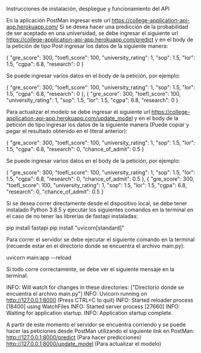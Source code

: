 Instrucciones de instalación, despliegue y funcionamiento del API

En la aplicación PostMan ingresar este url https://college-application-api-app.herokuapp.com/ 
Si se desea hacer una predicción de la probabilidad de ser aceptado en una universidad, se debe ingresar el siguiente url https://college-application-api-app.herokuapp.com/predict y en el body de la petición de tipo Post ingresar los datos de la siguiente manera:

{
    "gre_score": 300,
    "toefl_score": 100,
    "university_rating": 1,
    "sop": 1.5,
    "lor": 1.5,
    "cgpa": 6.8,
    "research": 0
}

Se puede ingresar varios datos en el body de la petición, por ejemplo:

{
    "gre_score": 300,
    "toefl_score": 100,
    "university_rating": 1,
    "sop": 1.5,
    "lor": 1.5,
    "cgpa": 6.8,
    "research": 0
},
{
    "gre_score": 300,
    "toefl_score": 100,
    "university_rating": 1,
    "sop": 1.5,
    "lor": 1.5,
    "cgpa": 6.8,
    "research": 0
}

Para actualizar el modelo se debe ingresar el siguiente url https://college-application-api-app.herokuapp.com/update_model y en el body de la petición de tipo ingresar los datos de la siguiente manera (Puede copiar y pegar el resultado obtenido en el literal anterior):

{
    "gre_score": 300,
    "toefl_score": 100,
    "university_rating": 1,
    "sop": 1.5,
    "lor": 1.5,
    "cgpa": 6.8,
    "research": 0,
    "chance_of_admit": 0.5
}

Se puede ingresar varios datos en el body de la petición, por ejemplo:

{
    "gre_score": 300,
    "toefl_score": 100,
    "university_rating": 1,
    "sop": 1.5,
    "lor": 1.5,
    "cgpa": 6.8,
    "research": 0,
    "chance_of_admit": 0.5
},
{
    "gre_score": 300,
    "toefl_score": 100,
    "university_rating": 1,
    "sop": 1.5,
    "lor": 1.5,
    "cgpa": 6.8,
    "research": 0,
    "chance_of_admit": 0.5
}

Si se desea correr directamente desde el dispositivo local, se debe tener instalado Python 3.8.5 y ejecutar los siguientes comandos en la terminal en el caso de no tener las librerías de fastapi instaladas:

pip install fastapi
pip install "uvicorn[standard]"

Para correr el servidor se debe ejecutar el siguiente comando en la terminal (recuerde estar en el directorio donde se encuentra el archivo main.py):

uvicorn main:app --reload

Si todo corre correctamente, se debe ver el siguiente mensaje en la terminal:

INFO:     Will watch for changes in these directories: ["Directorio donde se encuentra el archivo main.py"]
INFO:     Uvicorn running on http://127.0.0.1:8000 (Press CTRL+C to quit)
INFO:     Started reloader process [18400] using WatchFiles
INFO:     Started server process [27660]
INFO:     Waiting for application startup.
INFO:     Application startup complete.

A partir de este momento el servidor se encuentra corriendo y se puede hacer las peticiones desde PostMan utilizando el siguiente link en PostMan:
http://127.0.0.1:8000/predict (Para hacer predicciones)
http://127.0.0.1:8000/update_model (Para actualizar el modelo)